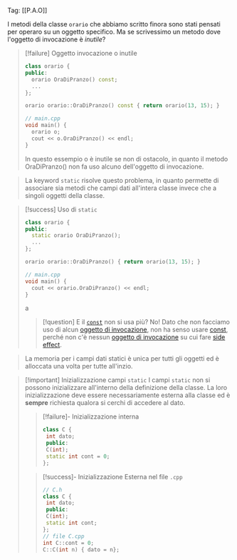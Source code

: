 Tag: [[P.A.O]] 

I metodi della classe `orario` che abbiamo scritto finora sono stati pensati per operaro su un oggetto specifico.
Ma se scrivessimo un metodo dove l'oggetto di invocazione è *inutile*?
>[!failure] Oggetto invocazione o inutile
>```cpp
>class orario {
>public:
>	orario OraDiPranzo() const;
>	...
>};
>
>orario orario::OraDiPranzo() const { return orario(13, 15); }
>
>// main.cpp
>void main() {
>	orario o;
>	cout << o.OraDiPranzo() << endl;
>}
>```
>In questo essempio o è inutile se non di ostacolo, in quanto il metodo OraDiPranzo() non fa uso alcuno dell'oggetto di invocazione.

>La keyword `static` risolve questo problema, in quanto permette di associare sia metodi che campi dati all'intera classe invece che a singoli oggetti della classe.

>[!success] Uso di `static`
>```cpp
>class orario {
>public:
>	static orario OraDiPranzo();
>	...
>};
>
>orario orario::OraDiPranzo() { return orario(13, 15); }
>
>// main.cpp
>void main() {
>	cout << orario.OraDiPranzo() << endl;
>}
>```
>a
>>[!question] E il [ `const`](Const)  non si usa più?
>>No! Dato che non facciamo uso di alcun [oggetto di invocazione](Classi#^76e1c5), non ha senso usare [const](Const), perché non c'è nessun [oggetto di invocazione](Classi#^76e1c5) su cui fare [side effect](Const#^b969cd).

> La memoria per i campi dati statici è unica per tutti gli oggetti ed è alloccata una volta per tutte all'inzio.

>[!important] Inizializzazione campi `static`
>I campi `static` non si possono inizializzare all'interno della definizione della classe.
>La loro inizializzazione deve essere necessariamente esterna alla classe ed è **sempre** richiesta qualora si cerchi di accedere al dato.
>>[!failure]- Inizializzazione interna
>>```cpp
>>class C {
>>	int dato;
>>	public:
>>	C(int);
>>	static int cont = 0;
>>};
>>```
>
>>[!success]- Inizializzazione Esterna nel file `.cpp`
>>```cpp
>>// C.h
>>class C {
>>	int dato;
>>	public:
>>	C(int);
>>	static int cont;
>>};
>>// file C.cpp
>>int C::cont = 0;
>>C::C(int n) { dato = n};
>>```
